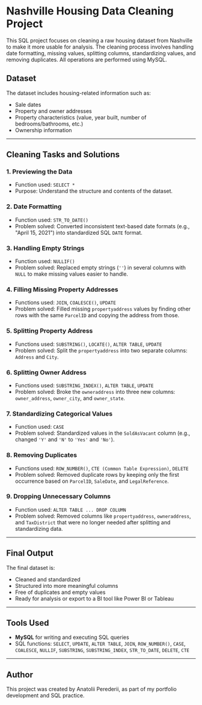 # Nashville Housing Data Cleaning Project

This SQL project focuses on cleaning a raw housing dataset from Nashville to make it more usable for analysis. The cleaning process involves handling date formatting, missing values, splitting columns, standardizing values, and removing duplicates. All operations are performed using MySQL.

## Dataset

The dataset includes housing-related information such as:
- Sale dates
- Property and owner addresses
- Property characteristics (value, year built, number of bedrooms/bathrooms, etc.)
- Ownership information

---

## Cleaning Tasks and Solutions

### 1. **Previewing the Data**
- Function used: `SELECT *`
- Purpose: Understand the structure and contents of the dataset.

### 2. **Date Formatting**
- Function used: `STR_TO_DATE()`
- Problem solved: Converted inconsistent text-based date formats (e.g., "April 15, 2021") into standardized SQL `DATE` format.

### 3. **Handling Empty Strings**
- Function used: `NULLIF()`
- Problem solved: Replaced empty strings (`''`) in several columns with `NULL` to make missing values easier to handle.

### 4. **Filling Missing Property Addresses**
- Functions used: `JOIN`, `COALESCE()`, `UPDATE`
- Problem solved: Filled missing `propertyaddress` values by finding other rows with the same `ParcelID` and copying the address from those.

### 5. **Splitting Property Address**
- Functions used: `SUBSTRING()`, `LOCATE()`, `ALTER TABLE`, `UPDATE`
- Problem solved: Split the `propertyaddress` into two separate columns: `Address` and `City`.

### 6. **Splitting Owner Address**
- Functions used: `SUBSTRING_INDEX()`, `ALTER TABLE`, `UPDATE`
- Problem solved: Broke the `owneraddress` into three new columns: `owner_address`, `owner_city`, and `owner_state`.

### 7. **Standardizing Categorical Values**
- Function used: `CASE`
- Problem solved: Standardized values in the `SoldAsVacant` column (e.g., changed `'Y'` and `'N'` to `'Yes'` and `'No'`).

### 8. **Removing Duplicates**
- Functions used: `ROW_NUMBER()`, `CTE (Common Table Expression)`, `DELETE`
- Problem solved: Removed duplicate rows by keeping only the first occurrence based on `ParcelID`, `SaleDate`, and `LegalReference`.

### 9. **Dropping Unnecessary Columns**
- Function used: `ALTER TABLE ... DROP COLUMN`
- Problem solved: Removed columns like `propertyaddress`, `owneraddress`, and `TaxDistrict` that were no longer needed after splitting and standardizing data.

---

## Final Output

The final dataset is:
- Cleaned and standardized
- Structured into more meaningful columns
- Free of duplicates and empty values
- Ready for analysis or export to a BI tool like Power BI or Tableau

---

## Tools Used
- **MySQL** for writing and executing SQL queries
- SQL functions: `SELECT`, `UPDATE`, `ALTER TABLE`, `JOIN`, `ROW_NUMBER()`, `CASE`, `COALESCE`, `NULLIF`, `SUBSTRING`, `SUBSTRING_INDEX`, `STR_TO_DATE`, `DELETE`, `CTE`

---

## Author
This project was created by Anatolii Perederii, as part of my portfolio development and SQL practice.

